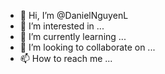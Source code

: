 - 👋 Hi, I’m @DanielNguyenL
- 👀 I’m interested in ...
- 🌱 I’m currently learning ...
- 💞️ I’m looking to collaborate on ...
- 📫 How to reach me ...

<!---
DanielNguyenL/DanielNguyenL is a ✨ special ✨ repository because its `README.md` (this file) appears on your GitHub profile.
You can click the Preview link to take a look at your changes.
--->
